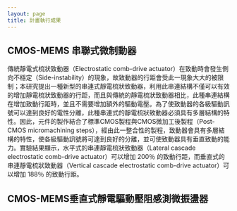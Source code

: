 ```yaml
---
layout: page
title: 計畫執行成果
---
```


## CMOS-MEMS 串聯式微制動器

傳統靜電式梳狀致動器（Electrostatic comb-drive actuator）在致動時會發生側向不穩定（Side-instability）的現象，故致動器的行距會受此一現象大大的被限制；本研究提出一種新型的串連式靜電梳狀致動器，利用此串連結構不僅可以有效的增加靜電梳狀致動器的行距，而且與傳統的靜電梳狀致動器相比，此種串連結構在增加致動行距時，並且不需要增加額外的驅動電壓。為了使致動器的各級驅動訊號可以達到良好的電性分離，此種串連式的靜電梳狀致動器必須具有多層結構的特性。因此，元件的製作結合了標準CMOS製程與CMOS微加工後製程（Post-CMOS micromachining steps），經由此一整合性的製程，致動器會具有多層結構的特性，使各級驅動訊號將可達到良好的分離，並可使致動器具有垂直致動的能力。實驗結果顯示，水平式的串連靜電梳狀致動器（Lateral cascade electrostatic comb-drive actuator）可以增加 200％ 的致動行距，而垂直式的串連靜電梳狀致動器（Vertical cascade electrostatic comb-drive actuator）可以增加 188％ 的致動行距。
## CMOS-MEMS垂直式靜電驅動壓阻感測微振盪器